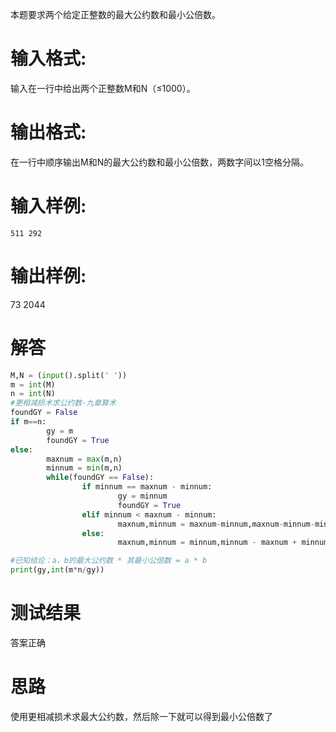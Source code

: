 本题要求两个给定正整数的最大公约数和最小公倍数。
# 输入格式:
输入在一行中给出两个正整数M和N（≤1000）。
# 输出格式:
在一行中顺序输出M和N的最大公约数和最小公倍数，两数字间以1空格分隔。
# 输入样例:
`511 292`
# 输出样例:
73 2044
# 解答
```python
M,N = (input().split(' '))
m = int(M)
n = int(N)
#更相减损术求公约数-九章算术
foundGY = False
if m==n:
        gy = m
        foundGY = True
else:
        maxnum = max(m,n)
        minnum = min(m,n)
        while(foundGY == False):
                if minnum == maxnum - minnum:
                        gy = minnum
                        foundGY = True
                elif minnum < maxnum - minnum:                        
                        maxnum,minnum = maxnum-minnum,maxnum-minnum-minnum
                else:
                        maxnum,minnum = minnum,minnum - maxnum + minnum

#已知结论：a，b的最大公约数 * 其最小公倍数 = a * b
print(gy,int(m*n/gy))                        
```
# 测试结果
答案正确
# 思路
使用更相减损术求最大公约数，然后除一下就可以得到最小公倍数了

